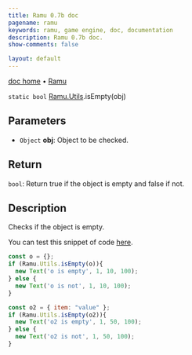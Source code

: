 ```yaml
---
title: Ramu 0.7b doc
pagename: ramu
keywords: ramu, game engine, doc, documentation
description: Ramu 0.7b doc.
show-comments: false

layout: default
---
```

[doc home](home) &#8226; [Ramu](../)  

``static bool`` [Ramu.Utils](Ramu.Utils).isEmpty(obj)   

## Parameters
- ``Object`` **obj**: Object to be checked.  

## Return
``bool``: Return true if the object is empty and false if not.  

## Description
Checks if the object is empty.

You can test this snippet of code [here](https://hermespasser.github.io/p/ramu/tryramu/?Ramu.init();%0Aconst%20o%20=%20%7B%7D;%0Aif%20(Ramu.Utils.isEmpty(o))%7B%0A%20%20new%20Text(%27o%20is%20empty%27,%201,%2010,%20100);%0A%7D%20else%20%7B%0A%20%20new%20Text(%27o%20is%20not%27,%201,%2010,%20100);%0A%7D%0A%0Aconst%20o2%20=%20%7B%20item:%20%22value%22%20%7D;%0Aif%20(Ramu.Utils.isEmpty(o2))%7B%0A%20%20new%20Text(%27o2%20is%20empty%27,%201,%2050,%20100);%0A%7D%20else%20%7B%0A%20%20new%20Text(%27o2%20is%20not%27,%201,%2050,%20100);%0A%7D).
```javascript
const o = {};
if (Ramu.Utils.isEmpty(o)){
  new Text('o is empty', 1, 10, 100);
} else {
  new Text('o is not', 1, 10, 100);
}

const o2 = { item: "value" };
if (Ramu.Utils.isEmpty(o2)){
  new Text('o2 is empty', 1, 50, 100);
} else {
  new Text('o2 is not', 1, 50, 100);
}
``` 